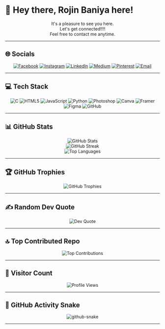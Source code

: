 # 👋 Hey there, Rojin Baniya here!

<p align="center">
It's a pleasure to see you here.<br>
Let's get connected!!!!<br>
Feel free to contact me anytime.
</p>

---

## 🌐 Socials

<p align="center">
  <a href="https://www.facebook.com/rojin.baniya.2025"><img src="https://img.shields.io/badge/Facebook-1877F2?logo=facebook&logoColor=white" alt="Facebook"/></a>
  <a href="https://instagram.com/baniyaneezor"><img src="https://img.shields.io/badge/Instagram-%23E4405F.svg?logo=Instagram&logoColor=white" alt="Instagram"/></a>
  <a href="https://linkedin.com/in/rojinbaniya"><img src="https://img.shields.io/badge/LinkedIn-%230077B5.svg?logo=linkedin&logoColor=white" alt="LinkedIn"/></a>
  <a href="https://medium.com/@rozeenbaniya"><img src="https://img.shields.io/badge/Medium-12100E?logo=medium&logoColor=white" alt="Medium"/></a>
  <a href="https://pinterest.com/rojinbaniya"><img src="https://img.shields.io/badge/Pinterest-%23E60023.svg?logo=Pinterest&logoColor=white" alt="Pinterest"/></a>
  <a href="mailto:rozeenbaniya@gmail.com"><img src="https://img.shields.io/badge/Email-D14836?logo=gmail&logoColor=white" alt="Email"/></a>
</p>

---

## 💻 Tech Stack

<p align="center">
  <img src="https://img.shields.io/badge/c-%2300599C.svg?style=flat&logo=c&logoColor=white" alt="C"/>
  <img src="https://img.shields.io/badge/html5-%23E34F26.svg?style=flat&logo=html5&logoColor=white" alt="HTML5"/>
  <img src="https://img.shields.io/badge/javascript-%23323330.svg?style=flat&logo=javascript&logoColor=%23F7DF1E" alt="JavaScript"/>
  <img src="https://img.shields.io/badge/python-3670A0?style=flat&logo=python&logoColor=ffdd54" alt="Python"/>
  <img src="https://img.shields.io/badge/adobe%20photoshop-%2331A8FF.svg?style=flat&logo=adobe%20photoshop&logoColor=white" alt="Photoshop"/>
  <img src="https://img.shields.io/badge/Canva-%2300C4CC.svg?style=flat&logo=Canva&logoColor=white" alt="Canva"/>
  <img src="https://img.shields.io/badge/Framer-black?style=flat&logo=framer&logoColor=blue" alt="Framer"/>
  <img src="https://img.shields.io/badge/figma-%23F24E1E.svg?style=flat&logo=figma&logoColor=white" alt="Figma"/>
  <img src="https://img.shields.io/badge/github-%23121011.svg?style=flat&logo=github&logoColor=white" alt="GitHub"/>
</p>

---

## 📊 GitHub Stats

<p align="center">
  <img src="https://github-readme-stats.vercel.app/api?username=Rozeen-Baniya&theme=dark&hide_border=false&include_all_commits=false&count_private=false" alt="GitHub Stats"/><br/>
  <img src="https://nirzak-streak-stats.vercel.app/?user=Rozeen-Baniya&theme=dark&hide_border=false" alt="GitHub Streak"/><br/>
  <img src="https://github-readme-stats.vercel.app/api/top-langs/?username=Rozeen-Baniya&theme=dark&hide_border=false&include_all_commits=false&count_private=false&layout=compact" alt="Top Languages"/>
</p>

---

## 🏆 GitHub Trophies

<p align="center">
  <img src="https://github-profile-trophy.vercel.app/?username=Rozeen-Baniya&theme=onedark&no-frame=false&no-bg=false&margin-w=4" alt="GitHub Trophies"/>
</p>

---

## ✍️ Random Dev Quote

<p align="center">
  <img src="https://quotes-github-readme.vercel.app/api?type=horizontal&theme=gruvbox" alt="Dev Quote"/>
</p>

---

## 🔝 Top Contributed Repo

<p align="center">
  <img src="https://github-contributor-stats.vercel.app/api?username=Rozeen-Baniya&limit=5&theme=dark&combine_all_yearly_contributions=true" alt="Top Contributions"/>
</p>

---

## 👀 Visitor Count

<p align="center">
  <img src="https://komarev.com/ghpvc/?username=Rozeen-Baniya&color=blueviolet" alt="Profile Views"/>
</p>

---

## 🐍 GitHub Activity Snake

<p align="center">
  <picture>
    <source media="(prefers-color-scheme: dark)" srcset="https://raw.githubusercontent.com/tobiasmeyhoefer/tobiasmeyhoefer/output/github-snake-dark.svg" />
    <source media="(prefers-color-scheme: light)" srcset="https://raw.githubusercontent.com/tobiasmeyhoefer/tobiasmeyhoefer/output/github-snake.svg" />
    <img alt="github-snake" src="https://raw.githubusercontent.com/tobiasmeyhoefer/tobiasmeyhoefer/output/github-snake.svg" />
  </picture>
</p>

---
